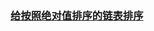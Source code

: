 ### [给按照绝对值排序的链表排序](https://leetcode-cn.com/problems/sort-linked-list-already-sorted-using-absolute-values)

